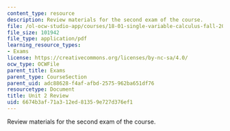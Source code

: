 ```yaml
---
content_type: resource
description: Review materials for the second exam of the course.
file: /ol-ocw-studio-app/courses/18-01-single-variable-calculus-fall-2006/6674b3af71a312ed81359e727d376ef1_exam2review.pdf
file_size: 101942
file_type: application/pdf
learning_resource_types:
- Exams
license: https://creativecommons.org/licenses/by-nc-sa/4.0/
ocw_type: OCWFile
parent_title: Exams
parent_type: CourseSection
parent_uid: adc88628-f4af-afbd-2575-962ba651df76
resourcetype: Document
title: Unit 2 Review
uid: 6674b3af-71a3-12ed-8135-9e727d376ef1
---
```

Review materials for the second exam of the course.